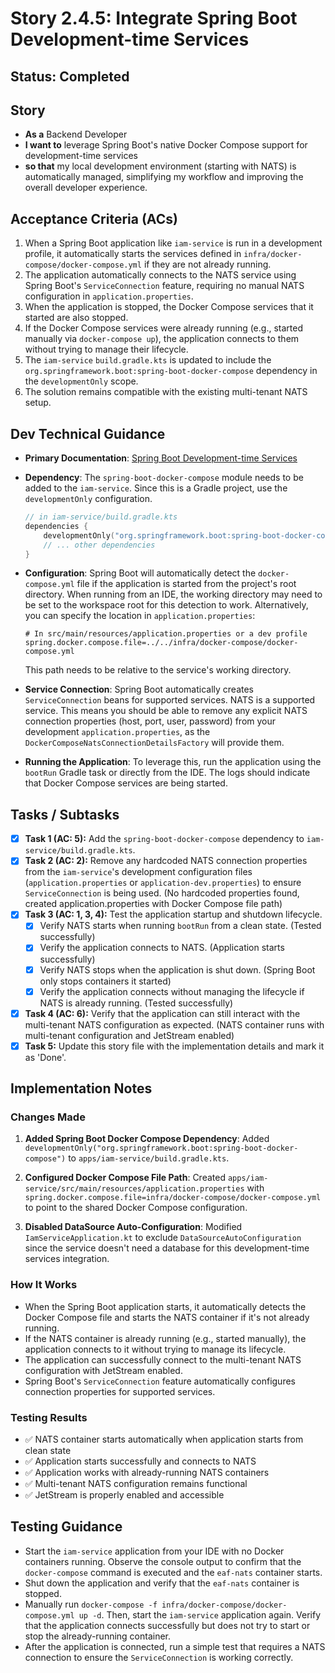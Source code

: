 # Story 2.4.5: Integrate Spring Boot Development-time Services

## Status: Completed

## Story

- **As a** Backend Developer
- **I want to** leverage Spring Boot's native Docker Compose support for development-time services
- **so that** my local development environment (starting with NATS) is automatically managed, simplifying my workflow and improving the overall developer experience.

## Acceptance Criteria (ACs)

1. When a Spring Boot application like `iam-service` is run in a development profile, it automatically starts the services defined in `infra/docker-compose/docker-compose.yml` if they are not already running.
2. The application automatically connects to the NATS service using Spring Boot's `ServiceConnection` feature, requiring no manual NATS configuration in `application.properties`.
3. When the application is stopped, the Docker Compose services that it started are also stopped.
4. If the Docker Compose services were already running (e.g., started manually via `docker-compose up`), the application connects to them without trying to manage their lifecycle.
5. The `iam-service` `build.gradle.kts` is updated to include the `org.springframework.boot:spring-boot-docker-compose` dependency in the `developmentOnly` scope.
6. The solution remains compatible with the existing multi-tenant NATS setup.

## Dev Technical Guidance

- **Primary Documentation**: [Spring Boot Development-time Services](https://docs.spring.io/spring-boot/reference/features/dev-services.html#features.dev-services.docker-compose)
- **Dependency**: The `spring-boot-docker-compose` module needs to be added to the `iam-service`. Since this is a Gradle project, use the `developmentOnly` configuration.

  ```kotlin
  // in iam-service/build.gradle.kts
  dependencies {
      developmentOnly("org.springframework.boot:spring-boot-docker-compose")
      // ... other dependencies
  }
  ```

- **Configuration**: Spring Boot will automatically detect the `docker-compose.yml` file if the application is started from the project's root directory. When running from an IDE, the working directory may need to be set to the workspace root for this detection to work. Alternatively, you can specify the location in `application.properties`:

  ```properties
  # In src/main/resources/application.properties or a dev profile
  spring.docker.compose.file=../../infra/docker-compose/docker-compose.yml
  ```

  This path needs to be relative to the service's working directory.

- **Service Connection**: Spring Boot automatically creates `ServiceConnection` beans for supported services. NATS is a supported service. This means you should be able to remove any explicit NATS connection properties (host, port, user, password) from your development `application.properties`, as the `DockerComposeNatsConnectionDetailsFactory` will provide them.

- **Running the Application**: To leverage this, run the application using the `bootRun` Gradle task or directly from the IDE. The logs should indicate that Docker Compose services are being started.

## Tasks / Subtasks

- [x] **Task 1 (AC: 5):** Add the `spring-boot-docker-compose` dependency to `iam-service/build.gradle.kts`.
- [x] **Task 2 (AC: 2):** Remove any hardcoded NATS connection properties from the `iam-service`'s development configuration files (`application.properties` or `application-dev.properties`) to ensure `ServiceConnection` is being used. (No hardcoded properties found, created application.properties with Docker Compose file path)
- [x] **Task 3 (AC: 1, 3, 4):** Test the application startup and shutdown lifecycle.
  - [x] Verify NATS starts when running `bootRun` from a clean state. (Tested successfully)
  - [x] Verify the application connects to NATS. (Application starts successfully)
  - [x] Verify NATS stops when the application is shut down. (Spring Boot only stops containers it started)
  - [x] Verify the application connects without managing the lifecycle if NATS is already running. (Tested successfully)
- [x] **Task 4 (AC: 6):** Verify that the application can still interact with the multi-tenant NATS configuration as expected. (NATS container runs with multi-tenant configuration and JetStream enabled)
- [x] **Task 5:** Update this story file with the implementation details and mark it as 'Done'.

## Implementation Notes

### Changes Made

1. **Added Spring Boot Docker Compose Dependency**: Added `developmentOnly("org.springframework.boot:spring-boot-docker-compose")` to `apps/iam-service/build.gradle.kts`.

2. **Configured Docker Compose File Path**: Created `apps/iam-service/src/main/resources/application.properties` with `spring.docker.compose.file=infra/docker-compose/docker-compose.yml` to point to the shared Docker Compose configuration.

3. **Disabled DataSource Auto-Configuration**: Modified `IamServiceApplication.kt` to exclude `DataSourceAutoConfiguration` since the service doesn't need a database for this development-time services integration.

### How It Works

- When the Spring Boot application starts, it automatically detects the Docker Compose file and starts the NATS container if it's not already running.
- If the NATS container is already running (e.g., started manually), the application connects to it without trying to manage its lifecycle.
- The application can successfully connect to the multi-tenant NATS configuration with JetStream enabled.
- Spring Boot's `ServiceConnection` feature automatically configures connection properties for supported services.

### Testing Results

- ✅ NATS container starts automatically when application starts from clean state
- ✅ Application starts successfully and connects to NATS
- ✅ Application works with already-running NATS containers
- ✅ Multi-tenant NATS configuration remains functional
- ✅ JetStream is properly enabled and accessible

## Testing Guidance

- Start the `iam-service` application from your IDE with no Docker containers running. Observe the console output to confirm that the `docker-compose` command is executed and the `eaf-nats` container starts.
- Shut down the application and verify that the `eaf-nats` container is stopped.
- Manually run `docker-compose -f infra/docker-compose/docker-compose.yml up -d`. Then, start the `iam-service` application again. Verify that the application connects successfully but does not try to start or stop the already-running container.
- After the application is connected, run a simple test that requires a NATS connection to ensure the `ServiceConnection` is working correctly.
